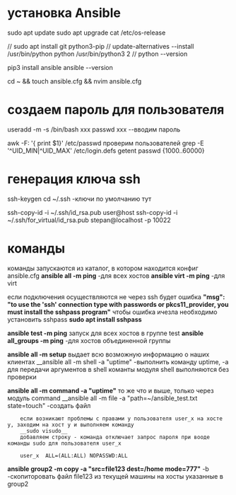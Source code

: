 # установка Ansible
sudo apt update
sudo apt upgrade
cat /etc/os-release

// sudo apt install git python3-pip
// update-alternatives --install /usr/bin/python python /usr/bin/python3 2
// python --version

pip3 install ansible
ansible --version

cd ~ && touch ansible.cfg && nvim ansible.cfg

# создаем пароль для пользователя
useradd -m -s /bin/bash xxx
passwd xxx
--вводим пароль

awk -F: '{ print $1}' /etc/passwd
проверим пользователей 
grep -E '^UID_MIN|^UID_MAX' /etc/login.defs
getent passwd {1000..60000}

# генерация ключа ssh
ssh-keygen
cd ~/.ssh  -ключи по умолчанию тут

ssh-copy-id -i ~/.ssh/id_rsa.pub user@host
ssh-copy-id -i ~/.ssh/for_virtual/id_rsa.pub stepan@localhost -p 10022

# команды 
команды запускаются из каталог, в котором находится конфиг ansible.cfg
__ansible all -m ping__ -для всех хостов
__ansible virt -m ping__ -для virt

если подключения осуществляются не через ssh
будет ошибка
__"msg": "to use the 'ssh' connection type with passwords or pkcs11_provider, you must install the sshpass program"__
чтобы ошибка ичезла необходимо установить sshpass 
__sudo apt install sshpass__


__ansible test -m ping__ запуск для всех хостов в группе test
__ansible all_groups -m ping__ -для хостов объединенной группы

__ansible all -m setup__ выдает всю возможную информацию о наших клиентах
__ansible all -m shell -a "uptime" -выполнить команду uptime, -a для передачи аргументов в shell 
команты модуля shell выполняются без проверки

__ansible all -m command -a "uptime"__ то же что и выше, только через модуль command
__ansible all -m file -a "path=~/ansible_test.txt state=touch" -создать файл

        если возникают проблемы с правами у пользователя user_x на хосте y, заходим на хост y и выполняем команду 
        __sudo visudo__
        добавляем строку - команда отключает запрос пароля при вооде команды sudo для пользователя user_x

        user_x  ALL=(ALL:ALL) NOPASSWD:ALL
__ansible group2 -m copy -a "src=file123 dest=/home mode=777"__ -b -скопиторовать файл file123 из текущей машины на хосты указанные в group2


